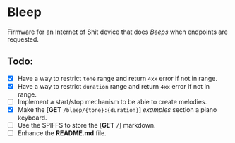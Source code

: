 # Bleep
Firmware for an Internet of Shit device that does *Beeps* when endpoints are requested.

## Todo:
- [x] Have a way to restrict `tone` range and return `4xx` error if not in range.
- [x] Have a way to restrict `duration` range and return `4xx` error if not in range.
- [ ] Implement a start/stop mechanism to be able to create melodies.
- [x] Make the [**GET** `/bleep/{tone}:{duration}`] *examples* section a piano keyboard.
- [ ] Use the SPIFFS to store the [**GET** `/`] markdown.
- [ ] Enhance the **README.md** file.
